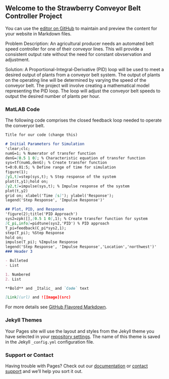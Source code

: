 ## Welcome to the Strawberry Conveyor Belt Controller Project

You can use the [editor on GitHub](https://github.com/ajwong32/MECH-482-CONTROLS-PROJECT/edit/master/README.md) to maintain and preview the content for your website in Markdown files.

Problem Description: An agricultural producer needs an automated belt speed controller for one of their conveyor lines. This will provide a consistent output rate without the need for constant obvservation and adjustment. 

Solution: A Proportional-Integral-Derivative (PID) loop will be used to meet a desired output of plants from a conveyor belt system. The output of plants on the operating line will be determined by varying the speed of the conveyor belt. The project will involve creating a mathematical model representing the PID loop. The loop will adjust the conveyor belt speeds to output the desired number of plants per hour. 


### MatLAB Code

The following code comprises the closed feedback loop needed to operate the converyor belt.

```markdown
Title for our code (change this)

# Initial Parameters for Simulation
'clear;clc;
numG=1; % Numerator of transfer function
denG=[0.5 1 0]; % Characteristic equation of transfer function
sys=tf(numG,denG); % Create transfer function
t=0:0.01:5; % Define range of time for simulation
figure(1);
[y1,t]=step(sys,t); % Step response of the system
plot(t,y1);hold on;
[y2,t]=impulse(sys,t); % Impulse response of the system
plot(t,y2)
grid on; xlabel('Time [s]'); ylabel('Response');
legend('Step Response', 'Impulse Response')'

## Plot, PID, and Response
'figure(2);title('PID Approach')
sys2=zpk([],[0.5 1 0],1); % Create transfer function for system
[C_pi,info]=pidtune(sys2,'PID') % PID approach
T_pi=feedback(C_pi*sys2,1);
step(T_pi); %Step Response
hold on;
impulse(T_pi); %Impulse Response
legend('Step Response', 'Impulse Response','Location','northwest')'
### Header 3

- Bulleted
- List

1. Numbered
2. List

**Bold** and _Italic_ and `Code` text

[Link](url) and ![Image](src)
```

For more details see [GitHub Flavored Markdown](https://guides.github.com/features/mastering-markdown/).

### Jekyll Themes

Your Pages site will use the layout and styles from the Jekyll theme you have selected in your [repository settings](https://github.com/ajwong32/MECH-482-CONTROLS-PROJECT/settings). The name of this theme is saved in the Jekyll `_config.yml` configuration file.

### Support or Contact

Having trouble with Pages? Check out our [documentation](https://help.github.com/categories/github-pages-basics/) or [contact support](https://github.com/contact) and we’ll help you sort it out.
